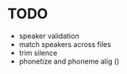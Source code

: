 # TODO


- speaker validation
- match speakers across files
- trim silence
- phonetize and phoneme alig ()
